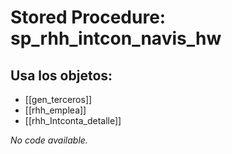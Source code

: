 # Stored Procedure: sp_rhh_intcon_navis_hw

## Usa los objetos:
- [[gen_terceros]]
- [[rhh_emplea]]
- [[rhh_Intconta_detalle]]

*No code available.*
